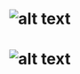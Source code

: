 # ![alt text](https://github.com/Kladmen228/readmes/blob/master/scrin.PNG)
# ![alt text](https://pbs.twimg.com/media/DzZDHxNX4AAK6_1.jpg:large)

